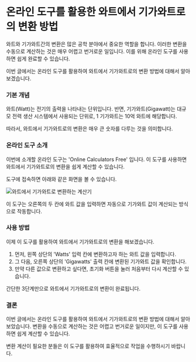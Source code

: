 온라인 도구를 활용한 와트에서 기가와트로의 변환 방법
=============================

와트와 기가와트간의 변환은 많은 공학 분야에서 중요한 역할을 합니다. 이러한 변환을 수동으로 계산하는 것은 매우 어렵고 번거로운 일입니다. 이를 위해 온라인 도구를 사용하면 쉽게 완료할 수 있습니다.

이번 글에서는 온라인 도구를 활용하여 와트에서 기가와트로의 변환 방법에 대해서 알아보겠습니다.

### 기본 개념

와트(Watt)는 전기의 출력을 나타내는 단위입니다. 반면, 기가와트(Gigawatt)는 대규모 전력 생산 시스템에서 사용되는 단위로, 1 기가와트는 10억 와트에 해당합니다.

따라서, 와트에서 기가와트로의 변환은 매우 큰 숫자를 다루는 것을 의미합니다.

### 온라인 도구 소개

이번에 소개할 온라인 도구는 'Online Calculators Free' 입니다. 이 도구를 사용하면 와트에서 기가와트로의 변환을 쉽게 계산할 수 있습니다.

도구에 접속하면 아래와 같은 화면을 볼 수 있습니다.

![와트에서 기가와트로 변환하는 계산기](https://www.onlinecalculatorsfree.com/wp-content/uploads/2022/06/watts-to-gigawatts-calculator.png)

이 도구는 오른쪽의 두 칸에 와트 값을 입력하면 자동으로 기가와트 값이 계산되는 방식으로 작동합니다.

### 사용 방법

이제 이 도구를 활용하여 와트에서 기가와트로의 변환을 해보겠습니다.

1. 먼저, 왼쪽 상단의 'Watts' 입력 칸에 변환하고자 하는 와트 값을 입력합니다.
2. 그 다음, 오른쪽 상단의 'Gigawatts' 출력 칸에 변환된 기가와트 값을 확인합니다.
3. 만약 다른 값으로 변환하고 싶다면, 초기화 버튼을 눌러 처음부터 다시 계산할 수 있습니다.

간단한 3단계만으로 와트에서 기가와트로의 변환이 완료됩니다.

### 결론

이번 글에서는 온라인 도구를 활용하여 와트에서 기가와트로의 변환 방법에 대해서 알아보았습니다. 변환을 수동으로 계산하는 것은 어렵고 번거로운 일이지만, 이 도구를 사용하면 쉽게 계산할 수 있습니다.

변환 계산이 필요한 분들은 이 도구를 활용하여 효율적으로 작업을 수행하시기 바랍니다.